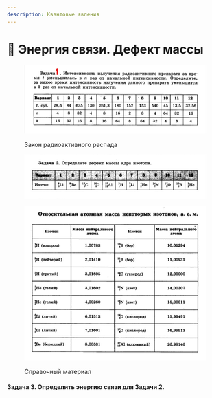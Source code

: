 ```yaml
---
description: Квантовые явления
---
```


# 📗 Энергия связи. Дефект массы

<figure><img src="../../../.gitbook/assets/image (1).png" alt=""><figcaption><p>Закон радиоактивного распада</p></figcaption></figure>

<figure><img src="../../../.gitbook/assets/image (1) (1).png" alt=""><figcaption></figcaption></figure>

<figure><img src="../../../.gitbook/assets/image (24).png" alt=""><figcaption><p>Справочный материал</p></figcaption></figure>

#### Задача 3. Определить энергию связи для Задачи 2.
